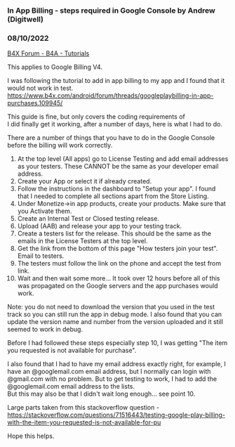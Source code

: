 ### In App Billing - steps required in Google Console by Andrew (Digitwell)
### 08/10/2022
[B4X Forum - B4A - Tutorials](https://www.b4x.com/android/forum/threads/142244/)

This applies to Google Billing V4.  
  
I was following the tutorial to add in app billing to my app and I found that it would not work in test.  
<https://www.b4x.com/android/forum/threads/googleplaybilling-in-app-purchases.109945/>  
  
This guide is fine, but only covers the coding requirements of  
I did finally get it working, after a number of days, here is what I had to do.  
  
There are a number of things that you have to do in the Google Console before the billing will work correctly.  
  

1. At the top level (All apps) go to License Testing and add email addresses as your testers. These CANNOT be the same as your developer email address.
2. Create your App or select it if already created.
3. Follow the instructions in the dashboard to "Setup your app". I found that I needed to complete all sections apart from the Store Listing.
4. Under Monetize->in app products, create your products. Make sure that you Activate them.
5. Create an Internal Test or Closed testing release.
6. Upload (AAB) and release your app to your testing track.
7. Create a testers list for the release. This should be the same as the emails in the License Testers at the top level.
8. Get the link from the bottom of this page "How testers join your test". Email to testers.
9. The testers must follow the link on the phone and accept the test from link.
10. Wait and then wait some more… It took over 12 hours before all of this was propagated on the Google servers and the app purchases would work.

Note: you do not need to download the version that you used in the test track so you can still run the app in debug mode. I also found that you can update the version name and number from the version uploaded and it still seemed to work in debug.  
  
Before I had followed these steps especially step 10, I was getting "The item you requested is not available for purchase".  
  
I also found that I had to have my email address exactly right, for example, I have an @googlemail.com email address, but I normally can login with @gmail.com with no problem. But to get testing to work, I had to add the @googlemail.com email address to the lists.  
But this may also be that I didn't wait long enough… see point 10.  
  
Large parts taken from this stackoverflow question - <https://stackoverflow.com/questions/71516443/testing-google-play-billing-with-the-item-you-requested-is-not-available-for-pu>  
  
Hope this helps.